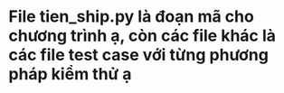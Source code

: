# File tien_ship.py là đoạn mã cho chương trình ạ, còn các file khác là các file test case với từng phương pháp kiểm thử ạ
